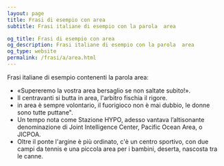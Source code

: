 ```yaml
---
layout: page
title: Frasi di esempio con area 
subtitle: Frasi italiane di esempio con la parola  area

og_title: Frasi di esempio con area 
og_description: Frasi italiane di esempio con la parola  area
og_type: website
permalink: /frasi/a/area.html
---
```


Frasi italiane di esempio contenenti la parola area:


- «Supereremo la vostra area bersaglio se non saltate subito!».
- Il centravanti si butta in area, l'arbitro fischia il rigore.
- in area è sempre volontario, il fuorigioco non è mai dubbio, le donne sono tutte puttane".
- Un tempo nota come Stazione HYPO, adesso vantava l’altisonante denominazione di Joint Intelligence Center, Pacific Ocean Area, o JICPOA.
- Oltre il ponte l'argine è più ordinato, c'è un centro sportivo, con due campi da tennis e una piccola area per i bambini, deserta, nascosta tra le canne.
